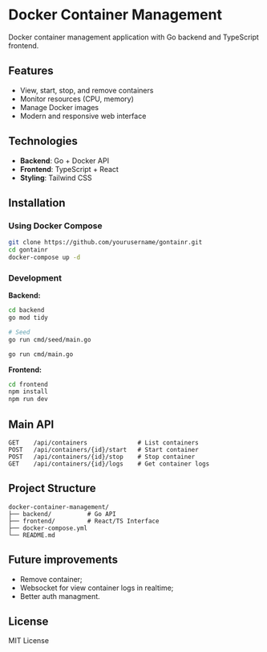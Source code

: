 # Docker Container Management

Docker container management application with Go backend and TypeScript frontend.

## Features

- View, start, stop, and remove containers
- Monitor resources (CPU, memory)
- Manage Docker images
- Modern and responsive web interface

## Technologies

- **Backend**: Go + Docker API
- **Frontend**: TypeScript + React
- **Styling**: Tailwind CSS

## Installation

### Using Docker Compose

```bash
git clone https://github.com/yourusername/gontainr.git
cd gontainr
docker-compose up -d
```

### Development

**Backend:**
```bash
cd backend
go mod tidy

# Seed
go run cmd/seed/main.go

go run cmd/main.go
```

**Frontend:**
```bash
cd frontend
npm install
npm run dev
```

## Main API

```http
GET    /api/containers              # List containers
POST   /api/containers/{id}/start   # Start container
POST   /api/containers/{id}/stop    # Stop container
GET    /api/containers/{id}/logs    # Get container logs
```

## Project Structure

```
docker-container-management/
├── backend/          # Go API
├── frontend/         # React/TS Interface
├── docker-compose.yml
└── README.md
```

## Future improvements
- Remove container;
- Websocket for view container logs in realtime;
- Better auth managment.

## License

MIT License
